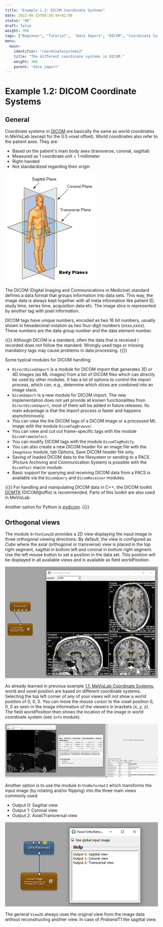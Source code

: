 ```yaml
---
title: "Example 1.2: DICOM Coordinate Systems"
date: 2022-06-15T08:58:44+02:00
status: "OK"
draft: false
weight: 366
tags: ["Beginner", "Tutorial",  "Data Import", "DICOM", "Coordinate Systems"]
menu: 
  main:
    identifier: "coordinatesystems2"
    title: "The different coordinate systems in DICOM."
    weight: 366
    parent: "data_import"
---
```


# Example 1.2: DICOM Coordinate Systems
## General
Coordinate systems in [DICOM](https://en.wikipedia.org/wiki/DICOM) are basically the same as world coordinates in MeVisLab (except for the 0.5 voxel offset).
World coordinates also refer to the patient axes. They are:
* Based on the patient's main body axes (transverse, coronal, sagittal)
* Measured as 1 coordinate unit = 1 millimeter
* Right-handed
* Not standardized regarding their origin

![World Coordinates in Context of the Human Body](/images/tutorials/visualization/V2_00.png "World Coordinates in Context of the Human Body")

The DICOM (Digital Imaging and Communications in Medicine) standard defines a data format that groups information into data sets. This way, the image data is always kept together with all meta information like patient ID, study time, series time, acquisition data etc. The image slice is represented by another tag with pixel information.

DICOM tags have unique numbers, encoded as two 16 bit numbers, usually shown in hexadecimal notation as two four-digit numbers (xxxx,xxxx). These numbers are the data group number and the data element number.

{{<alert class="info" caption="Info">}}
Although DICOM is a standard, often the data that is received / recorded does not follow the standard. Wrongly used tags or missing mandatory tags may cause problems in data processing.
{{</alert>}}

Some typical modules for DICOM handling:
* `DirectDicomImport` is a module for DICOM import that generates 3D or 4D images (as ML images) from a list of DICOM files which can directly be used by other modules. It has a lot of options to control the import process, which can, e.g., determine which slices are combined into an image stack.
* `DicomImport` is a new module for DICOM import. The new implementation does not yet provide all known functionalities from `DirectDicomImport`, most of them will be added in future releases. Its main advantage is that the import process is faster and happens asynchronously.
* You can view the the DICOM tags of a DICOM image or a processed ML image with the module `DicomTagBrowser`.
* You can view and cut out frame-specific tags with the module `DicomFrameSelect`.
* You can modify DICOM tags with the module `DicomTagModify`.
* You can also create a new DICOM header for an image file with the `ImageSave` module, tab Options, Save DICOM header file only.
* Saving of loaded DICOM data to the filesystem or sending to a PACS (Picture Archiving and Communication System) is possible with the `DicomTool` macro module.
* Basic support for querying and receiving DICOM data from a PACS is available via the `DicomQuery` and `DicomReceiver` modules.

{{<alert class="info" caption="Info">}}
For handling and manipulating DICOM data in C++, the DICOM toolkit [DCMTK](https://dicom.offis.de/dcmtk.php.en) (DICOM@offis) is recommended. Parts of this toolkit are also used in MeVisLab.

Another option for Python is [pydicom](https://pydicom.github.io/).
{{</alert>}}

## Orthogonal views
The module `OrthoView2D` provides a 2D view displaying the input image in three orthogonal viewing directions. By default, the view is configured as *Cube* where the axial (orthogonal or transverse) view is placed in the top right segment, sagittal in bottom left and coronal in bottom right segment. Use the left mouse button to set a position in the data set. This position will be displayed in all available views and is available as field *worldPosition*. 

![OrthoView2D](/images/tutorials/basicmechanics/OrthoView2D.png "OrthoView2D")

As already learned in previous example [1.1: MeVisLab Coordinate Systems](/tutorials/basicmechanisms/coordinatesystems/coordinatesystems), world and voxel position are based on different coordinate systems. Selecting the top left corner of any of your views will not show a world position of 0, 0, 0. You can move the mouse cursor to the voxel position 0, 0, 0 as seen in the image information of the viewers in brackets *(x, y, z)*. The field *worldPosition* then shows the location of the image in world coordinate system (see `Info` module).

![OrthoView2D Voxel- and World Position](/images/tutorials/basicmechanics/OrthoView2D_WorldPosition.png "OrthoView2D Voxel- and World Position")

Another option is to use the module `OrthoReformat3` which transforms the input image (by rotating and/or flipping) into the three main views commonly used: 
* Output 0: Sagittal view
* Output 1: Coronal view
* Output 2: Axial/Transversal view

![OrthoReformat3](/images/tutorials/basicmechanics/OrthoReformat3.png "OrthoReformat3")

The general `View2D` always uses the original view from the image data without reconstructing another view. In case of *ProbandT1* the sagittal view.
